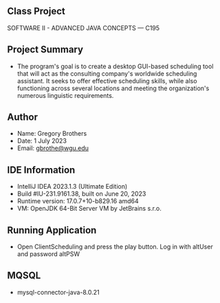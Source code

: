 ## Class Project
SOFTWARE II - ADVANCED JAVA CONCEPTS — C195

## Project Summary
* The program's goal is to create a desktop GUI-based scheduling tool that will act as the consulting company's 
worldwide scheduling assistant. It seeks to offer effective scheduling skills, while also functioning across 
several locations and meeting the organization's numerous linguistic requirements.

## Author
* Name: Gregory Brothers
* Date: 1 July 2023
* Email: gbrothe@wgu.edu

## IDE Information
* IntelliJ IDEA 2023.1.3 (Ultimate Edition)
* Build #IU-231.9161.38, built on June 20, 2023
* Runtime version: 17.0.7+10-b829.16 amd64
* VM: OpenJDK 64-Bit Server VM by JetBrains s.r.o.

## Running Application
* Open ClientScheduling and press the play button. Log in with altUser and password altPSW


## MQSQL
* mysql-connector-java-8.0.21


